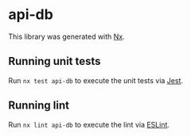 # api-db

This library was generated with [Nx](https://nx.dev).

## Running unit tests

Run `nx test api-db` to execute the unit tests via [Jest](https://jestjs.io).

## Running lint

Run `nx lint api-db` to execute the lint via [ESLint](https://eslint.org/).
